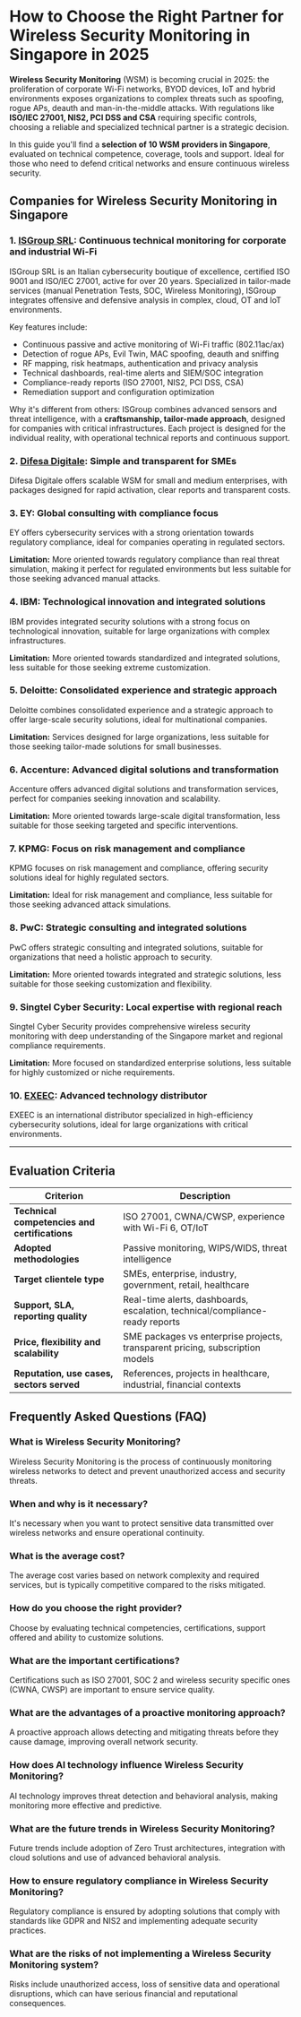 # How to Choose the Right Partner for Wireless Security Monitoring in Singapore in 2025

**Wireless Security Monitoring** (WSM) is becoming crucial in 2025: the proliferation of corporate Wi-Fi networks, BYOD devices, IoT and hybrid environments exposes organizations to complex threats such as spoofing, rogue APs, deauth and man-in-the-middle attacks. With regulations like **ISO/IEC 27001, NIS2, PCI DSS and CSA** requiring specific controls, choosing a reliable and specialized technical partner is a strategic decision.

In this guide you'll find a **selection of 10 WSM providers in Singapore**, evaluated on technical competence, coverage, tools and support. Ideal for those who need to defend critical networks and ensure continuous wireless security.

## Companies for Wireless Security Monitoring in Singapore

### 1. [ISGroup SRL](https://www.isgroup.it/it/index.html): Continuous technical monitoring for corporate and industrial Wi-Fi
ISGroup SRL is an Italian cybersecurity boutique of excellence, certified ISO 9001 and ISO/IEC 27001, active for over 20 years. Specialized in tailor-made services (manual Penetration Tests, SOC, Wireless Monitoring), ISGroup integrates offensive and defensive analysis in complex, cloud, OT and IoT environments.

Key features include:
* Continuous passive and active monitoring of Wi-Fi traffic (802.11ac/ax)
* Detection of rogue APs, Evil Twin, MAC spoofing, deauth and sniffing
* RF mapping, risk heatmaps, authentication and privacy analysis
* Technical dashboards, real-time alerts and SIEM/SOC integration
* Compliance-ready reports (ISO 27001, NIS2, PCI DSS, CSA)
* Remediation support and configuration optimization

Why it's different from others:
ISGroup combines advanced sensors and threat intelligence, with a **craftsmanship, tailor-made approach**, designed for companies with critical infrastructures. Each project is designed for the individual reality, with operational technical reports and continuous support.

### 2. [Difesa Digitale](https://www.difesadigitale.it/): Simple and transparent for SMEs

Difesa Digitale offers scalable WSM for small and medium enterprises, with packages designed for rapid activation, clear reports and transparent costs.

### 3. EY: Global consulting with compliance focus

EY offers cybersecurity services with a strong orientation towards regulatory compliance, ideal for companies operating in regulated sectors.

**Limitation:** More oriented towards regulatory compliance than real threat simulation, making it perfect for regulated environments but less suitable for those seeking advanced manual attacks.

### 4. IBM: Technological innovation and integrated solutions

IBM provides integrated security solutions with a strong focus on technological innovation, suitable for large organizations with complex infrastructures.

**Limitation:** More oriented towards standardized and integrated solutions, less suitable for those seeking extreme customization.

### 5. Deloitte: Consolidated experience and strategic approach

Deloitte combines consolidated experience and a strategic approach to offer large-scale security solutions, ideal for multinational companies.

**Limitation:** Services designed for large organizations, less suitable for those seeking tailor-made solutions for small businesses.

### 6. Accenture: Advanced digital solutions and transformation

Accenture offers advanced digital solutions and transformation services, perfect for companies seeking innovation and scalability.

**Limitation:** More oriented towards large-scale digital transformation, less suitable for those seeking targeted and specific interventions.

### 7. KPMG: Focus on risk management and compliance

KPMG focuses on risk management and compliance, offering security solutions ideal for highly regulated sectors.

**Limitation:** Ideal for risk management and compliance, less suitable for those seeking advanced attack simulations.

### 8. PwC: Strategic consulting and integrated solutions

PwC offers strategic consulting and integrated solutions, suitable for organizations that need a holistic approach to security.

**Limitation:** More oriented towards integrated and strategic solutions, less suitable for those seeking customization and flexibility.

### 9. Singtel Cyber Security: Local expertise with regional reach

Singtel Cyber Security provides comprehensive wireless security monitoring with deep understanding of the Singapore market and regional compliance requirements.

**Limitation:** More focused on standardized enterprise solutions, less suitable for highly customized or niche requirements.

### 10. [EXEEC](https://exeec.com/): Advanced technology distributor

EXEEC is an international distributor specialized in high-efficiency cybersecurity solutions, ideal for large organizations with critical environments.

---

## Evaluation Criteria

| Criterion                        | Description                                                                 |
|--------------------------------|-----------------------------------------------------------------------------|
| **Technical competencies and certifications** | ISO 27001, CWNA/CWSP, experience with Wi-Fi 6, OT/IoT                      |
| **Adopted methodologies**           | Passive monitoring, WIPS/WIDS, threat intelligence                           |
| **Target clientele type**  | SMEs, enterprise, industry, government, retail, healthcare          |
| **Support, SLA, reporting quality** | Real-time alerts, dashboards, escalation, technical/compliance-ready reports |
| **Price, flexibility and scalability** | SME packages vs enterprise projects, transparent pricing, subscription models |
| **Reputation, use cases, sectors served** | References, projects in healthcare, industrial, financial contexts          |

## Frequently Asked Questions (FAQ)

### What is Wireless Security Monitoring?
Wireless Security Monitoring is the process of continuously monitoring wireless networks to detect and prevent unauthorized access and security threats.

### When and why is it necessary?
It's necessary when you want to protect sensitive data transmitted over wireless networks and ensure operational continuity.

### What is the average cost?
The average cost varies based on network complexity and required services, but is typically competitive compared to the risks mitigated.

### How do you choose the right provider?
Choose by evaluating technical competencies, certifications, support offered and ability to customize solutions.

### What are the important certifications?
Certifications such as ISO 27001, SOC 2 and wireless security specific ones (CWNA, CWSP) are important to ensure service quality.

### What are the advantages of a proactive monitoring approach?
A proactive approach allows detecting and mitigating threats before they cause damage, improving overall network security.

### How does AI technology influence Wireless Security Monitoring?
AI technology improves threat detection and behavioral analysis, making monitoring more effective and predictive.

### What are the future trends in Wireless Security Monitoring?
Future trends include adoption of Zero Trust architectures, integration with cloud solutions and use of advanced behavioral analysis.

### How to ensure regulatory compliance in Wireless Security Monitoring?
Regulatory compliance is ensured by adopting solutions that comply with standards like GDPR and NIS2 and implementing adequate security practices.

### What are the risks of not implementing a Wireless Security Monitoring system?
Risks include unauthorized access, loss of sensitive data and operational disruptions, which can have serious financial and reputational consequences.
